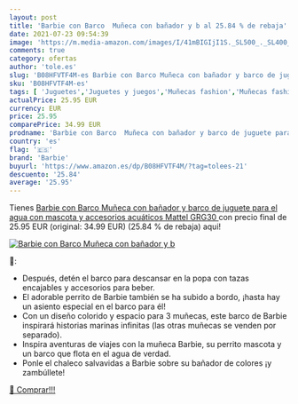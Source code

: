 ```yaml
---
layout: post
title: 'Barbie con Barco  Muñeca con bañador y b al 25.84 % de rebaja'
date: 2021-07-23 09:54:39
image: 'https://m.media-amazon.com/images/I/41mBIGIjI1S._SL500_._SL400_.jpg'
comments: true
category: ofertas
author: 'tole.es'
slug: 'B08HFVTF4M-es Barbie con Barco Muñeca con bañador y barco de juguete...'
sku: 'B08HFVTF4M-es'
tags: [ 'Juguetes','Juguetes y juegos','Muñecas fashion','Muñecas fashion y accesorios','Muñecas y accesorios','barbie','mattel', ]
actualPrice: 25.95 EUR
currency: EUR
price: 25.95
comparePrice: 34.99 EUR
prodname: 'Barbie con Barco  Muñeca con bañador y barco de juguete para el agua  con mascota y accesorios acuáticos  Mattel GRG30 '
country: 'es'
flag: '🇪🇸'
brand: 'Barbie'
buyurl: 'https://www.amazon.es/dp/B08HFVTF4M/?tag=tolees-21'
descuento: '25.84'
average: '25.95'
---
```


Tienes [Barbie con Barco  Muñeca con bañador y barco de juguete para el agua  con mascota y accesorios acuáticos  Mattel GRG30 ](https://www.amazon.es/dp/B08HFVTF4M/?tag=tolees-21) con precio final de  25.95 EUR (original: 34.99 EUR) (25.84 %  de rebaja) aqui!

[![Barbie con Barco  Muñeca con bañador y b](https://m.media-amazon.com/images/I/41mBIGIjI1S._SL500_._SL400_.jpg)](https://www.amazon.es/dp/B08HFVTF4M/?tag=tolees-21)

🔎:

- Después, detén el barco para descansar en la popa con tazas encajables y accesorios para beber.
- El adorable perrito de Barbie también se ha subido a bordo, ¡hasta hay un asiento especial en el barco para él!
- Con un diseño colorido y espacio para 3 muñecas, este barco de Barbie inspirará historias marinas infinitas (las otras muñecas se venden por separado).
- Inspira aventuras de viajes con la muñeca Barbie, su perrito mascota y un barco que flota en el agua de verdad.
- Ponle el chaleco salvavidas a Barbie sobre su bañador de colores ¡y zambúllete!

[🛒 Comprar!!!](https://www.amazon.es/dp/B08HFVTF4M/?tag=tolees-21)
